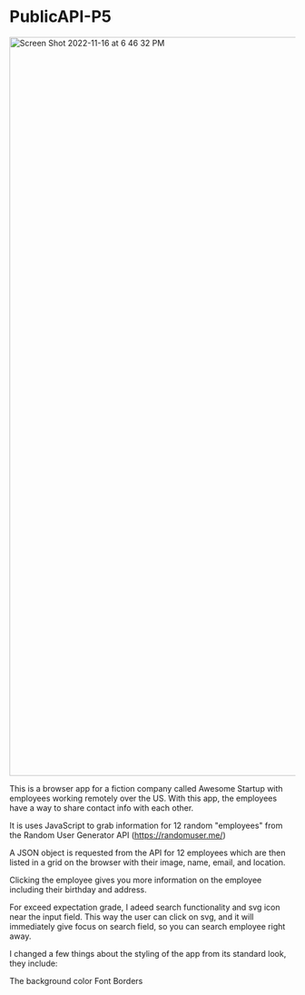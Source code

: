 # PublicAPI-P5
 
<img width="1302" alt="Screen Shot 2022-11-16 at 6 46 32 PM" src="https://user-images.githubusercontent.com/68791158/202319285-6602c2e1-38bd-469c-8e94-6b866a7ab180.png">


This is a browser app for a fiction company called Awesome Startup with employees working remotely over the US. With this app, the employees have a way to share contact info with each other.

It is uses JavaScript to grab information for 12 random "employees" from the Random User Generator API (https://randomuser.me/)

A JSON object is requested from the API for 12 employees which are then listed in a grid on the browser with their image, name, email, and location.

Clicking the employee gives you more information on the employee including their birthday and address.

For exceed expectation grade, I adeed search functionality and svg icon near the input field. This way the user can click on svg, and it will immediately give focus on search field, so you can search employee right away.

I changed a few things about the styling of the app from its standard look, they include:

The background color
Font
Borders
